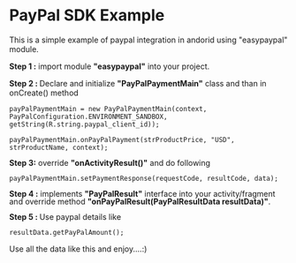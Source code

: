 <h1>PayPal SDK Example</h1>

<p>This is a simple example of paypal integration in andorid using &quot;easypaypal&quot; module.</p>

<p><strong>Step 1 :</strong>&nbsp;import module <strong>&quot;easypaypal&quot;</strong> into your project.</p>

<p><strong>Step 2 :&nbsp;</strong>Declare and initialize <strong>&quot;PayPalPaymentMain&quot;</strong> class and than in onCreate() method</p>

<p style="margin-bottom: 0.11cm; line-height: 100%"><code>payPalPaymentMain = new PayPalPaymentMain(context, PayPalConfiguration.ENVIRONMENT_SANDBOX, getString(R.string.paypal_client_id));<br />
payPalPaymentMain.onPayPalPayment(strProductPrice, &quot;USD&quot;, strProductName, context);</code></p>

<p style="margin-bottom: 0.11cm; line-height: 100%"><strong>Step 3:</strong> override <strong>&quot;onActivityResult()&quot;</strong> and do following&nbsp;</p>

<pre class="western">
<code>payPalPaymentMain.setPaymentResponse(requestCode, resultCode, data);</code></pre>

<p style="margin-bottom: 0.11cm; line-height: 100%"><strong>Step 4 :</strong> implements <strong>&quot;PayPalResult&quot;</strong> interface into your activity/fragment and override method <strong>&quot;onPayPalResult(PayPalResultData resultData)&quot;</strong>.</p>

<p style="margin-bottom: 0.11cm; line-height: 100%"><strong>Step 5 :&nbsp;</strong>Use paypal details like</p>

<pre class="western">
<code>resultData.getPayPalAmount();</code>
</pre>

<p>Use all the data like this and enjoy....:)</p>
